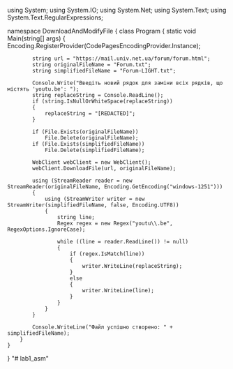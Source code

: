 using System;
using System.IO;
using System.Net;
using System.Text;
using System.Text.RegularExpressions;

namespace DownloadAndModifyFile
{
    class Program
    {
        static void Main(string[] args)
        {
            Encoding.RegisterProvider(CodePagesEncodingProvider.Instance);

            string url = "https://mail.univ.net.ua/forum/forum.html";
            string originalFileName = "Forum.txt";
            string simplifiedFileName = "Forum-LIGHT.txt";

            Console.Write("Введіть новий рядок для заміни всіх рядків, що містять 'youtu.be': ");
            string replaceString = Console.ReadLine();
            if (string.IsNullOrWhiteSpace(replaceString))
            {
                replaceString = "[REDACTED]";
            }

            if (File.Exists(originalFileName))
                File.Delete(originalFileName);
            if (File.Exists(simplifiedFileName))
                File.Delete(simplifiedFileName);

            WebClient webClient = new WebClient();
            webClient.DownloadFile(url, originalFileName);

            using (StreamReader reader = new StreamReader(originalFileName, Encoding.GetEncoding("windows-1251")))
            {
                using (StreamWriter writer = new StreamWriter(simplifiedFileName, false, Encoding.UTF8))
                {
                    string line;
                    Regex regex = new Regex("youtu\\.be", RegexOptions.IgnoreCase);

                    while ((line = reader.ReadLine()) != null)
                    {
                        if (regex.IsMatch(line))
                        {
                            writer.WriteLine(replaceString);
                        }
                        else
                        {
                            writer.WriteLine(line);
                        }
                    }
                }
            }

            Console.WriteLine("Файл успішно створено: " + simplifiedFileName);
        }
    }
}
"# lab1_asm" 
